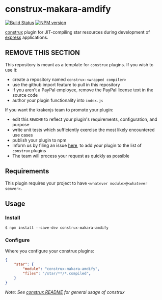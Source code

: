 # construx-makara-amdify

[![Build Status](https://travis-ci.org/krakenjs/construx-makara-amdify.svg?branch=master)](https://travis-ci.org/krakenjs/construx-makara-amdify)
[![NPM version](https://badge.fury.io/js/construx-makara-amdify.png)](http://badge.fury.io/js/construx-makara-amdify)

[construx](https://github.com/krakenjs/construx) plugin for JIT-compiling star resources during development of [express](http://expressjs.com/) applications.

## REMOVE THIS SECTION

This repository is meant as a template for `construx` plugins. If you wish to use it:
* create a repository named `construx-<wrapped compiler>`
* use the github import feature to pull in this repository
* If you aren't a PayPal employee, remove the PayPal license text in the source code
* author your plugin functionality into `index.js`

If you want the krakenjs team to promote your plugin:
* edit this `README` to reflect your plugin's requirements, configuration, and purpose
* write unit tests which sufficiently exercise the most likely encountered use cases
* publish your plugin to npm
* Inform us by filing an issue [here](https://github.com/krakenjs/construx/issues), to add your plugin to the list of `construx` plugins
* The team will process your request as quickly as possible

## Requirements

This plugin requires your project to have `<whatever module>@<whatever semver>`.

## Usage

### Install

```shell
$ npm install --save-dev construx-makara-amdify
```

### Configure

Where you configure your construx plugins:

```json
{
    "star": {
        "module": "construx-makara-amdify",
        "files": "/star/**/*.compiled",
    }
}
```

_Note: See [construx README](https://github.com/krakenjs/construx/blob/master/README.md) for general usage of construx_
